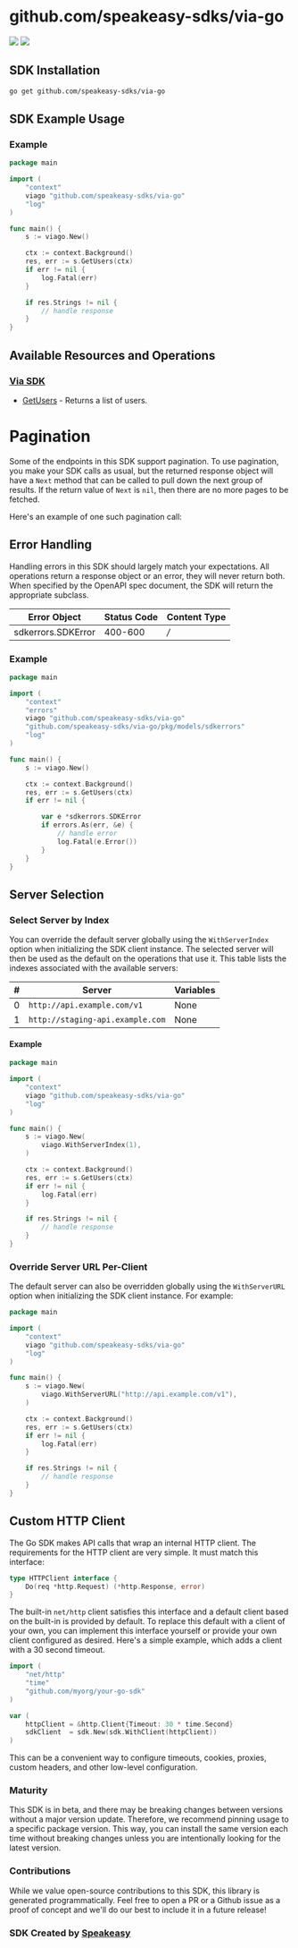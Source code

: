 # github.com/speakeasy-sdks/via-go

<div align="left">
    <a href="https://speakeasyapi.dev/"><img src="https://custom-icon-badges.demolab.com/badge/-Built%20By%20Speakeasy-212015?style=for-the-badge&logoColor=FBE331&logo=speakeasy&labelColor=545454" /></a>
    <a href="https://github.com/speakeasy-sdks/via-go.git/actions"><img src="https://img.shields.io/github/actions/workflow/status/speakeasy-sdks/bolt-php/speakeasy_sdk_generation.yml?style=for-the-badge" /></a>
    
</div>

<!-- Start SDK Installation -->
## SDK Installation

```bash
go get github.com/speakeasy-sdks/via-go
```
<!-- End SDK Installation -->

## SDK Example Usage
<!-- Start SDK Example Usage -->
### Example

```go
package main

import (
	"context"
	viago "github.com/speakeasy-sdks/via-go"
	"log"
)

func main() {
	s := viago.New()

	ctx := context.Background()
	res, err := s.GetUsers(ctx)
	if err != nil {
		log.Fatal(err)
	}

	if res.Strings != nil {
		// handle response
	}
}

```
<!-- End SDK Example Usage -->

<!-- Start SDK Available Operations -->
## Available Resources and Operations

### [Via SDK](docs/sdks/via/README.md)

* [GetUsers](docs/sdks/via/README.md#getusers) - Returns a list of users.
<!-- End SDK Available Operations -->



<!-- Start Dev Containers -->

<!-- End Dev Containers -->



<!-- Start Pagination -->
# Pagination

Some of the endpoints in this SDK support pagination. To use pagination, you make your SDK calls as usual, but the
returned response object will have a `Next` method that can be called to pull down the next group of results. If the
return value of `Next` is `nil`, then there are no more pages to be fetched.

Here's an example of one such pagination call:


<!-- End Pagination -->



<!-- Start Go Types -->

<!-- End Go Types -->



<!-- Start Error Handling -->
## Error Handling

Handling errors in this SDK should largely match your expectations.  All operations return a response object or an error, they will never return both.  When specified by the OpenAPI spec document, the SDK will return the appropriate subclass.

| Error Object       | Status Code        | Content Type       |
| ------------------ | ------------------ | ------------------ |
| sdkerrors.SDKError | 400-600            | */*                |

### Example

```go
package main

import (
	"context"
	"errors"
	viago "github.com/speakeasy-sdks/via-go"
	"github.com/speakeasy-sdks/via-go/pkg/models/sdkerrors"
	"log"
)

func main() {
	s := viago.New()

	ctx := context.Background()
	res, err := s.GetUsers(ctx)
	if err != nil {

		var e *sdkerrors.SDKError
		if errors.As(err, &e) {
			// handle error
			log.Fatal(e.Error())
		}
	}
}

```
<!-- End Error Handling -->



<!-- Start Server Selection -->
## Server Selection

### Select Server by Index

You can override the default server globally using the `WithServerIndex` option when initializing the SDK client instance. The selected server will then be used as the default on the operations that use it. This table lists the indexes associated with the available servers:

| # | Server | Variables |
| - | ------ | --------- |
| 0 | `http://api.example.com/v1` | None |
| 1 | `http://staging-api.example.com` | None |

#### Example

```go
package main

import (
	"context"
	viago "github.com/speakeasy-sdks/via-go"
	"log"
)

func main() {
	s := viago.New(
		viago.WithServerIndex(1),
	)

	ctx := context.Background()
	res, err := s.GetUsers(ctx)
	if err != nil {
		log.Fatal(err)
	}

	if res.Strings != nil {
		// handle response
	}
}

```


### Override Server URL Per-Client

The default server can also be overridden globally using the `WithServerURL` option when initializing the SDK client instance. For example:
```go
package main

import (
	"context"
	viago "github.com/speakeasy-sdks/via-go"
	"log"
)

func main() {
	s := viago.New(
		viago.WithServerURL("http://api.example.com/v1"),
	)

	ctx := context.Background()
	res, err := s.GetUsers(ctx)
	if err != nil {
		log.Fatal(err)
	}

	if res.Strings != nil {
		// handle response
	}
}

```
<!-- End Server Selection -->



<!-- Start Custom HTTP Client -->
## Custom HTTP Client

The Go SDK makes API calls that wrap an internal HTTP client. The requirements for the HTTP client are very simple. It must match this interface:

```go
type HTTPClient interface {
	Do(req *http.Request) (*http.Response, error)
}
```

The built-in `net/http` client satisfies this interface and a default client based on the built-in is provided by default. To replace this default with a client of your own, you can implement this interface yourself or provide your own client configured as desired. Here's a simple example, which adds a client with a 30 second timeout.

```go
import (
	"net/http"
	"time"
	"github.com/myorg/your-go-sdk"
)

var (
	httpClient = &http.Client{Timeout: 30 * time.Second}
	sdkClient  = sdk.New(sdk.WithClient(httpClient))
)
```

This can be a convenient way to configure timeouts, cookies, proxies, custom headers, and other low-level configuration.
<!-- End Custom HTTP Client -->

<!-- Placeholder for Future Speakeasy SDK Sections -->



### Maturity

This SDK is in beta, and there may be breaking changes between versions without a major version update. Therefore, we recommend pinning usage
to a specific package version. This way, you can install the same version each time without breaking changes unless you are intentionally
looking for the latest version.

### Contributions

While we value open-source contributions to this SDK, this library is generated programmatically.
Feel free to open a PR or a Github issue as a proof of concept and we'll do our best to include it in a future release!

### SDK Created by [Speakeasy](https://docs.speakeasyapi.dev/docs/using-speakeasy/client-sdks)
